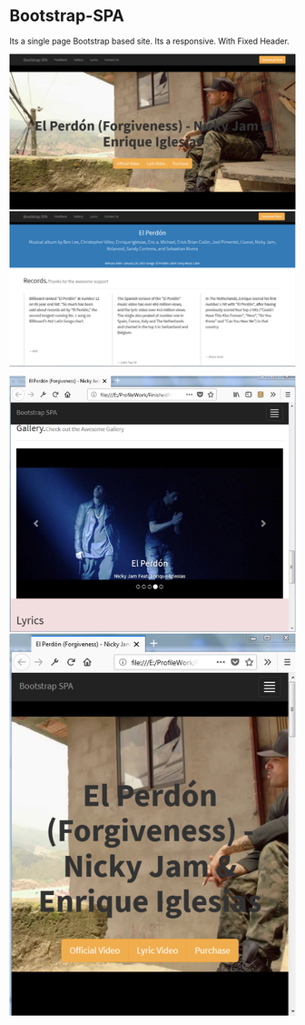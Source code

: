 # Bootstrap-SPA
Its a single page Bootstrap based site. Its a responsive. With Fixed Header.


<img src="screenshots/1.PNG" />

<img src="screenshots/2.PNG"  />

<p align="center">
  <img src="screenshots/3.PNG" />
  <img src="screenshots/4.PNG" />
</p>

